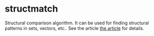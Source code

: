 # structmatch
Structural comparison algorithm. It can be used for finding structural patterns in sets, vectors, etc..
See the article [the article](doc/structural_match.pdf) for details.
